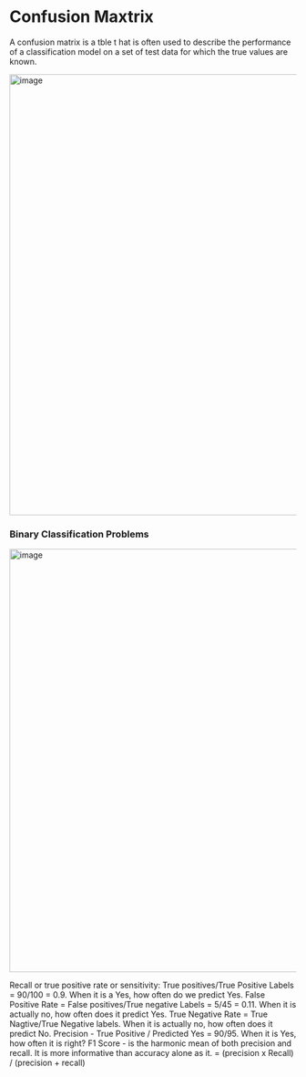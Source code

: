 # Confusion Maxtrix

A confusion matrix is a tble t hat is often used to describe the performance of a classification model on a set of test data for which the true values are known.

<img width="773" alt="image" src="https://github.com/tan200224/Blog/assets/68765056/03bb73e0-9ec0-4da7-9bf1-344fccf6f0f5">


### Binary Classification Problems

<img width="742" alt="image" src="https://github.com/tan200224/Blog/assets/68765056/67ef40e4-f155-4a6d-ae79-f1b437578586">

Recall or  true positive rate or sensitivity: True positives/True Positive Labels = 90/100 = 0.9. When it is a Yes, how often do we predict Yes.
False Positive Rate = False positives/True negative Labels = 5/45 = 0.11. When it is actually no, how often does it predict Yes. 
True Negative Rate = True Nagtive/True Negative labels. When it is actually no, how often does it predict No. 
Precision - True Positive / Predicted Yes = 90/95. When it is Yes, how often it is right?
F1 Score - is the harmonic mean of both precision and recall. It is more informative than accuracy alone as it. = (precision x Recall) / (precision + recall)




